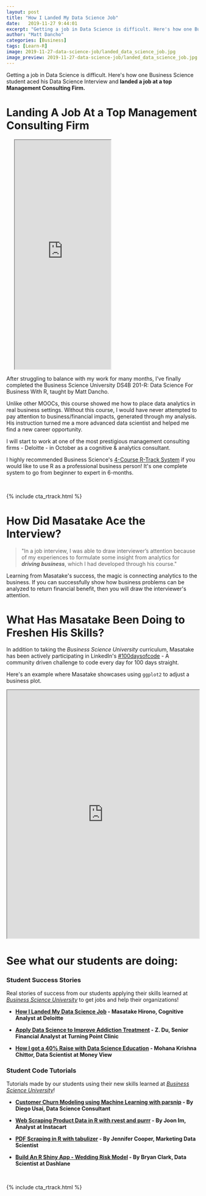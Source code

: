 ```yaml
---
layout: post
title: "How I Landed My Data Science Job"
date:   2019-11-27 9:44:01
excerpt: "Getting a job in Data Science is difficult. Here's how one Business Science student aced his Data Science Interview and landed a job at a top Management Consulting Firm. "
author: "Matt Dancho"
categories: [Business]
tags: [Learn-R]
image: 2019-11-27-data-science-job/landed_data_science_job.jpg
image_preview: 2019-11-27-data-science-job/landed_data_science_job.jpg
---
```




<p class="lead">
Getting a job in Data Science is difficult. Here's how one Business Science student aced his Data Science Interview and <strong>landed a job at a top Management Consulting Firm.</strong> 
</p>



# Landing A Job At a Top Management Consulting Firm

<div class="pull-right hidden-xs" style="width:50%; margin-left:20px;">
  <iframe src="https://www.linkedin.com/embed/feed/update/urn:li:ugcPost:6575992923119288320" height="600" width="100%" frameborder="1" allowfullscreen="" title="Embedded post"></iframe> 
</div>

After struggling to balance with my work for many months, I’ve finally completed the Business Science University DS4B 201-R: Data Science For Business With R, taught by Matt Dancho. 

Unlike other MOOCs, this course showed me how to place data analytics in real business settings. Without this course, I would have never attempted to pay attention to business/financial impacts, generated through my analysis. His instruction turned me a more advanced data scientist and helped me find a new career opportunity. 

I will start to work at one of the most prestigious management consulting firms - Deloitte - in October as a cognitive & analytics consultant. 

I highly recommended Business Science's [4-Course R-Track System](https://university.business-science.io/p/4-course-bundle-machine-learning-and-web-applications-r-track-101-102-201-202a/) if you would like to use R as a professional business person!  It's one complete system to go from beginner to expert in 6-months. 

<br>

{% include cta_rtrack.html %}

# How Did Masatake Ace the Interview?

> "In a job interview, I was able to draw interviewer’s attention because of my experiences to formulate some insight from analytics for ___driving business___, which I had developed through his course."

Learning from Masatake's success, the magic is connecting analytics to the business. If you can successfully show how business problems can be analyzed to return financial benefit, then you will draw the interviewer's attention. 

# What Has Masatake Been Doing to Freshen His Skills?

In addition to taking the _Business Science University_ curriculum, Masatake has been actively participating in LinkedIn's [#100daysofcode](https://www.linkedin.com/feed/hashtag/100daysofcode/) - A community driven challenge to code every day for 100 days straight. 

Here's an example where Masatake showcases using `ggplot2` to adjust a business plot. 

<iframe src="https://www.linkedin.com/embed/feed/update/urn:li:share:6603775184317046784" height="650" width="100%" align="center" frameborder="1" allowfullscreen="" title="Embedded post"></iframe> 

# See what our students are doing:

### Student Success Stories

Real stories of success from our students applying their skills learned at [_Business Science University_](https://university.business-science.io/) to get jobs and help their organizations!

- __[How I Landed My Data Science Job](https://www.business-science.io/business/2019/11/27/how_i_got_my_data_science_job.html) - Masatake Hirono, Cognitive Analyst at Deloitte__

- __[Apply Data Science to Improve Addiction Treatment](https://www.business-science.io/business/2019/11/11/data-science-improve-addiction-treatment.html) - Z. Du, Senior Financial Analyst at Turning Point Clinic__

- __[How I got a 40% Raise with Data Science Education](https://www.business-science.io/business/2020/04/13/increase-salary-data-science.html) - Mohana Krishna Chittor, Data Scientist at Money View__ 

### Student Code Tutorials

Tutorials made by our students using their new skills learned at [_Business Science University_](https://university.business-science.io/)! 

- __[Customer Churn Modeling using Machine Learning with parsnip](https://www.business-science.io/code-tools/2019/11/18/parsnip-churn-classification-machine-learning.html) - By Diego Usai, Data Science Consultant__

- __[Web Scraping Product Data in R with rvest and purrr](https://www.business-science.io/code-tools/2019/10/07/rvest-web-scraping.html) - By Joon Im, Analyst at Instacart__

- __[PDF Scraping in R with tabulizer](https://www.business-science.io/code-tools/2019/09/23/tabulizer-pdf-scraping.html) - By Jennifer Cooper, Marketing Data Scientist__

- __[Build An R Shiny App - Wedding Risk Model](https://www.business-science.io/business/2019/06/09/Wedding-Risk-Model-App.html) - By Bryan Clark, Data Scientist at Dashlane__

<br>

{% include cta_rtrack.html %}